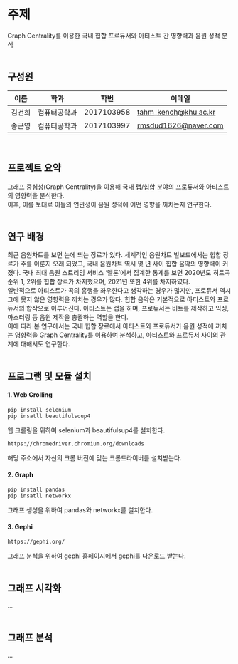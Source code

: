 # 주제
Graph Centrality를 이용한 국내 힙합 프로듀서와 아티스트 간 영향력과 음원 성적 분석<br/><br/>

## 구성원
|      이름       |      학과       |학번                          |이메일                          |
|----------------|----------------|-------------------------------|-------------------------------|
|김건희|컴퓨터공학과|2017103958            |tahm_kench@khu.ac.kr            |
|송근영|컴퓨터공학과|2017103997            |rmsdud1626@naver.com            |

<br/>

## 프로젝트 요약
그래프 중심성(Graph Centrality)을 이용해 국내 랩/힙합 분야의 프로듀서와 아티스트의 영향력을 분석한다.<br/>
이후, 이를 토대로 이들의 연관성이 음원 성적에 어떤 영향을 끼치는지 연구한다.<br/><br/>

## 연구 배경
최근 음원차트를 보면 눈에 띄는 장르가 있다. 세계적인 음원차트 빌보드에서는 힙합 장르가 주를 이룬지 오래 되었고, 국내 음원차트 역시 몇 년 사이 힙합 음악의 영향력이 커졌다. 국내 최대 음원 스트리밍 서비스 ‘멜론’에서 집계한 통계를 보면 2020년도 히트곡 순위 1, 2위를 힙합 장르가 차지했으며, 2021년 또한 4위를 차지하였다.<br/>
일반적으로 아티스트가 곡의 흥행을 좌우한다고 생각하는 경우가 많지만, 프로듀서 역시 그에 못지 않은 영향력을 끼치는 경우가 많다. 힙합 음악은 기본적으로 아티스트와 프로듀서의 합작으로 이루어진다. 아티스트는 랩을 하며, 프로듀서는 비트를 제작하고 믹싱, 마스터링 등 음원 제작을 총괄하는 역할을 한다.<br/>
이에 따라 본 연구에서는 국내 힙합 장르에서 아티스트와 프로듀서가 음원 성적에 끼치는 영향력을 Graph Centrality를 이용하여 분석하고, 아티스트와 프로듀서 사이의 관계에 대해서도 연구한다.<br/><br/>

## 프로그램 및 모듈 설치
#### 1. Web Crolling
```
pip install selenium
pip insatll beautifulsoup4
```
웹 크롤링을 위하여 selenium과 beautifulsup4를 설치한다.

```
https://chromedriver.chromium.org/downloads
```
해당 주소에서 자신의 크롬 버전에 맞는 크롬드라이버를 설치받는다.<br/>


#### 2. Graph
```
pip install pandas
pip insatll networkx
```
그래프 생성을 위하여 pandas와 networkx를 설치한다.


#### 3. Gephi
```
https://gephi.org/
```
그래프 분석을 위하여 gephi 홈페이지에서 gephi를 다운로드 받는다.<br/><br/>

## 그래프 시각화
...<br/><br/>


## 그래프 분석
...
